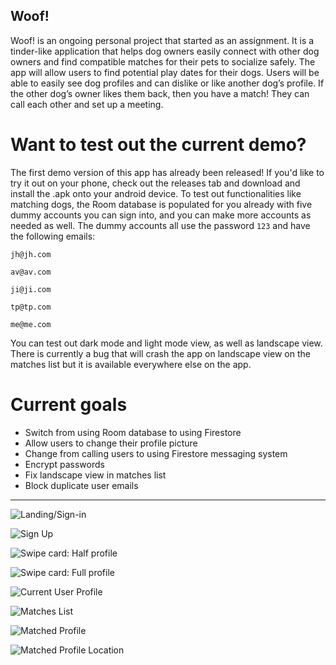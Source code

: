 ## Woof!
Woof! is an ongoing personal project that started as an assignment. It is a tinder-like application that helps dog owners easily connect with other dog owners and find compatible matches for their pets to socialize safely. The app will allow users to find potential play dates for their dogs. Users will be able to easily see dog profiles and can dislike or like another dog’s profile. If the other dog’s owner likes them back, then you have a match! They can call each other and set up a meeting.
  
# Want to test out the current demo?
The first demo version of this app has already been released! If you'd like to try it out on your phone, check out the releases tab and download and install the .apk onto your android device. To test out functionalities like matching dogs, the Room database is populated for you already with five dummy accounts you can sign into, and you can make more accounts as needed as well. The dummy accounts all use the password `123` and have the following emails:

`jh@jh.com`

`av@av.com`

`ji@ji.com`

`tp@tp.com`

`me@me.com`

You can test out dark mode and light mode view, as well as landscape view. There is currently a bug that will crash the app on landscape view on the matches list but it is available everywhere else on the app.

# Current goals
* Switch from using Room database to using Firestore
* Allow users to change their profile picture
* Change from calling users to using Firestore messaging system
* Encrypt passwords
* Fix landscape view in matches list
* Block duplicate user emails

-----

![Landing/Sign-in](https://i.imgur.com/UOZPrdR.png "Landing/Sign-in")

![Sign Up](https://i.imgur.com/XfusnyA.png "Sign Up")

![Swipe card: Half profile](https://i.imgur.com/ca8IpyE.png "Swipe card: Half profile")

![Swipe card: Full profile](https://i.imgur.com/vKE46l2.png "Swipe card: Full profile")

![Current User Profile](https://i.imgur.com/T3qFGEl.png "Current profile")

![Matches List](https://i.imgur.com/4XC5dew.png "Matches List")

![Matched Profile](https://i.imgur.com/RFWOj2X.png "Matched Profile")

![Matched Profile Location](https://i.imgur.com/zpqZjWV.png "Matched Profile Location")




